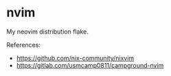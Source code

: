 # nvim

My neovim distribution flake.


References:
- https://github.com/nix-community/nixvim
- https://gitlab.com/usmcamp0811/campground-nvim
